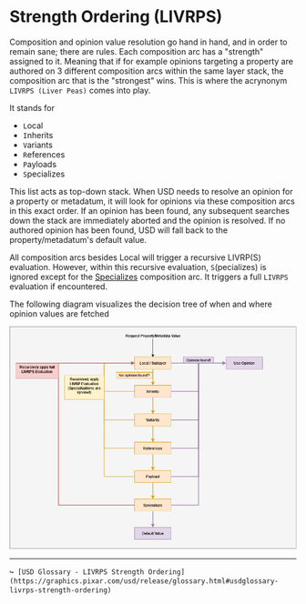 # Strength Ordering (LIVRPS)

Composition and opinion value resolution go hand in hand, and in order to remain sane; there are rules. Each composition arc has a "strength" assigned to it. Meaning that if for example opinions targeting a property are authored on 3 different composition arcs within the same layer stack, the composition arc that is the "strongest" wins. This is where the acrynonym `LIVRPS (Liver Peas)` comes into play.   

It stands for
- `L`ocal
- `I`nherits
- `V`ariants
- `R`eferences
- `P`ayloads
- `S`pecializes

This list acts as top-down stack. When USD needs to resolve an opinion for a property or metadatum, it will look for opinions via these composition arcs in this exact order. If an opinion has been found, any subsequent searches down the stack are immediately aborted and the opinion is resolved. If no authored opinion has been found, USD will fall back to the property/metadatum's default value.

All composition arcs besides Local will trigger a recursive LIVRP(S) evaluation. However, within this recursive evaluation, `S`(pecializes) is ignored except for the [Specializes](../intermediate/specializes.md) composition arc. It triggers a full `LIVRPS` evaluation if encountered.

The following diagram visualizes the decision tree of when and where opinion values are fetched

![](../images/terminology/livrps.png)

---

```admonish note title=""
↪ [USD Glossary - LIVRPS Strength Ordering](https://graphics.pixar.com/usd/release/glossary.html#usdglossary-livrps-strength-ordering)
```